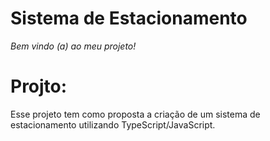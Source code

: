 # Sistema de Estacionamento

*Bem vindo (a) ao meu projeto!*

# Projto:
Esse projeto tem como proposta a criação de um sistema de estacionamento utilizando TypeScript/JavaScript. 


